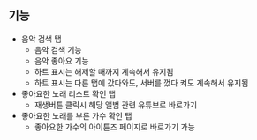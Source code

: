 ## 기능
+ 음악 검색 탭
    + 음악 검색 기능
    + 음악 좋아요 기능
    + 하트 표시는 해제할 때까지 계속해서 유지됨
    + 하트 표시는 다른 탭에 갔다와도, 서버를 껐다 켜도 계속해서 유지됨
+ 좋아요한 노래 리스트 확인 탭
    + 재생버튼 클릭시 해당 앨범 관련 유튜브로 바로가기
+ 좋아요한 노래를 부른 가수 확인 탭
    + 좋아요한 가수의 아이튠즈 페이지로 바로가기 가능

